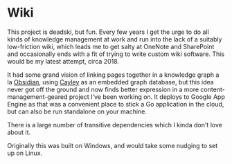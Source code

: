 # Wiki

This project is deadski, but fun. Every few years I get the urge to do all kinds of knowledge management at work and run into the lack of a suitably low-friction wiki, which leads me to get salty at OneNote and SharePoint and occasionally ends with a fit of trying to write custom wiki software. This would be my latest attempt, circa 2018.

It had some grand vision of linking pages together in a knowledge graph a la [Obsidian](https://obsidian.md/), using [Cayley](https://cayley.io/) as an embedded graph database, but this idea never got off the ground and now finds better expression in a more content-management-geared project I've been working on.
It deploys to Google App Engine as that was a convenient place to stick a Go application in the cloud, but can also be run standalone on your machine.

There is a large number of transitive dependencies which I kinda don't love about it.

Originally this was built on Windows, and would take some nudging to set up on Linux.
